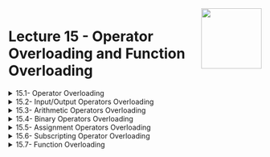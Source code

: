 <img align="right" width="120" height="120" src="https://github.com/cs-MohamedAyman/Computer-Science-Textbooks/blob/master/logos/object-oriented.jpg">

# Lecture 15 - Operator Overloading and Function Overloading

<details>
	<summary>15.1- Operator Overloading</summary>

</details>

<details>
	<summary>15.2- Input/Output Operators Overloading</summary>

</details>

<details>
	<summary>15.3- Arithmetic Operators Overloading</summary>

</details>

<details>
	<summary>15.4- Binary Operators Overloading</summary>

</details>

<details>
	<summary>15.5- Assignment Operators Overloading</summary>

</details>

<details>
	<summary>15.6- Subscripting Operator Overloading</summary>

</details>

<details>
	<summary>15.7- Function Overloading</summary>

</details>

